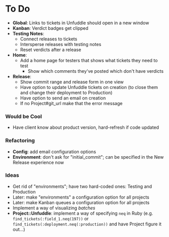# To Do

 - **Global**: Links to tickets in Unfuddle should open in a new window
 - **Kanban**: Verdict badges get clipped
 - **Testing Notes**:
   - Connect releases to tickets
   - Intersperse releases with testing notes
   - Reset verdicts after a release
 - **Home**:
   - Add a home page for testers that shows what tickets they need to test
     - Show which comments they've posted which don't have verdicts
 - **Release**:
   - Show commit range and release form in one view
   - Have option to update Unfuddle tickets on creation (to close them and change their deployment to Production)
   - Have option to send an email on creation
   - If no Project#git_url make that the error message

### Would be Cool

 - Have client know about product version, hard-refresh if code updated

### Refactoring

 - **Config**: add email configuration options
 - **Environment**: don't ask for "initial_commit"; can be specified in the New Release experience now

### Ideas

 - Get rid of "environments"; have two hard-coded ones: Testing and Production
 - Later: make "environments" a configuration option for all projects
 - Later: make Kanban queues a configuration option for all projects
 - Implement a way of visualizing _batches_
 - **Project::Unfuddle**: implement a way of specifying `neq` in Ruby (e.g. `find_tickets(:field_1.neq(197))` or `find_tickets(:deployment.neq(:production))` and have Project figure it out...)
